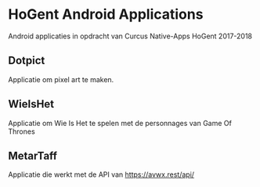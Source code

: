 # HoGent Android Applications

Android applicaties in opdracht van Curcus Native-Apps HoGent 2017-2018

## Dotpict

Applicatie om pixel art te maken. 

## WieIsHet

Applicatie om Wie Is Het te spelen met de personnages van Game Of Thrones

## MetarTaff

Applicatie die werkt met de API van https://avwx.rest/api/